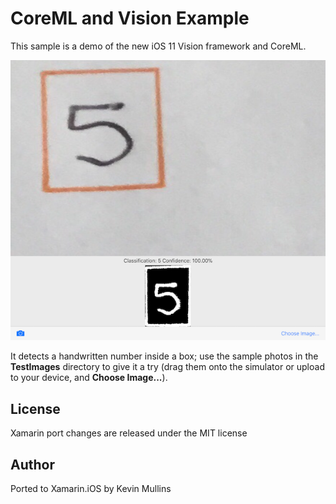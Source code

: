 CoreML and Vision Example
============

This sample is a demo of the new iOS 11 Vision framework and CoreML.

![detecting number 5](Screenshots/5-sml.png)

It detects a handwritten number inside a box; use the sample photos in the **TestImages** directory to give it a try (drag them onto the simulator or upload to your device, and **Choose Image...**).

License
-------

Xamarin port changes are released under the MIT license

Author
------

Ported to Xamarin.iOS by Kevin Mullins
